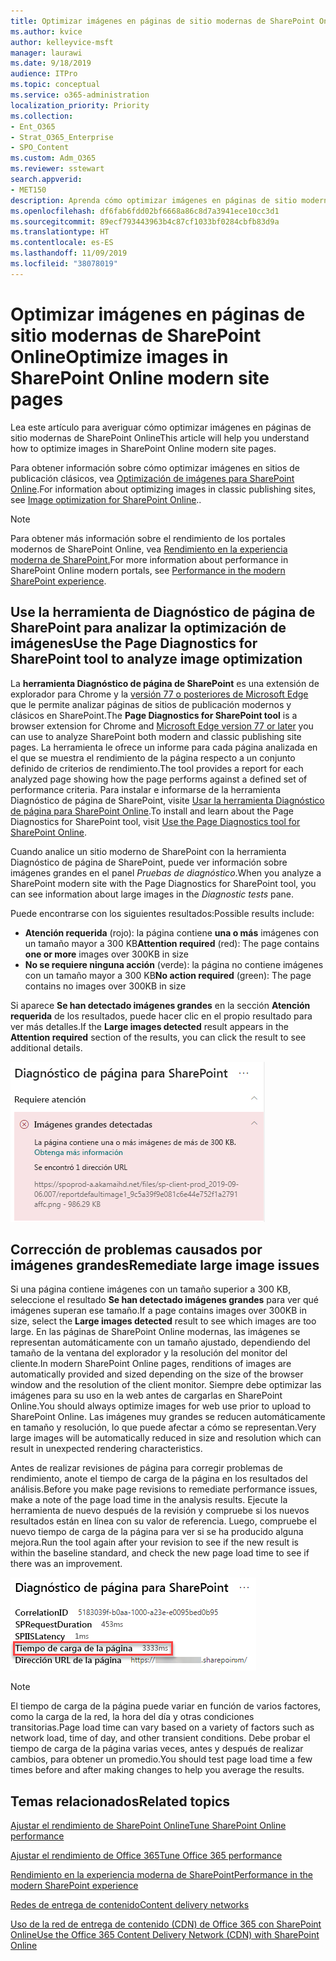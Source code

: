 ```yaml
---
title: Optimizar imágenes en páginas de sitio modernas de SharePoint Online
ms.author: kvice
author: kelleyvice-msft
manager: laurawi
ms.date: 9/18/2019
audience: ITPro
ms.topic: conceptual
ms.service: o365-administration
localization_priority: Priority
ms.collection:
- Ent_O365
- Strat_O365_Enterprise
- SPO_Content
ms.custom: Adm_O365
ms.reviewer: sstewart
search.appverid:
- MET150
description: Aprenda cómo optimizar imágenes en páginas de sitio modernas de SharePoint Online
ms.openlocfilehash: df6fab6fdd02bf6668a86c8d7a3941ece10cc3d1
ms.sourcegitcommit: 89ecf793443963b4c87cf1033bf0284cbfb83d9a
ms.translationtype: HT
ms.contentlocale: es-ES
ms.lasthandoff: 11/09/2019
ms.locfileid: "38078019"
---
```

# <a name="optimize-images-in-sharepoint-online-modern-site-pages"></a><span data-ttu-id="47dc5-103">Optimizar imágenes en páginas de sitio modernas de SharePoint Online</span><span class="sxs-lookup"><span data-stu-id="47dc5-103">Optimize images in SharePoint Online modern site pages</span></span>

<span data-ttu-id="47dc5-104">Lea este artículo para averiguar cómo optimizar imágenes en páginas de sitio modernas de SharePoint Online</span><span class="sxs-lookup"><span data-stu-id="47dc5-104">This article will help you understand how to optimize images in SharePoint Online modern site pages.</span></span>

<span data-ttu-id="47dc5-105">Para obtener información sobre cómo optimizar imágenes en sitios de publicación clásicos, vea [Optimización de imágenes para SharePoint Online](image-optimization-for-sharepoint-online.md).</span><span class="sxs-lookup"><span data-stu-id="47dc5-105">For information about optimizing images in classic publishing sites, see [Image optimization for SharePoint Online](image-optimization-for-sharepoint-online.md)..</span></span>

>[!NOTE]
><span data-ttu-id="47dc5-106">Para obtener más información sobre el rendimiento de los portales modernos de SharePoint Online, vea [Rendimiento en la experiencia moderna de SharePoint.](https://docs.microsoft.com/sharepoint/modern-experience-performance)</span><span class="sxs-lookup"><span data-stu-id="47dc5-106">For more information about performance in SharePoint Online modern portals, see [Performance in the modern SharePoint experience](https://docs.microsoft.com/sharepoint/modern-experience-performance).</span></span>

## <a name="use-the-page-diagnostics-for-sharepoint-tool-to-analyze-image-optimization"></a><span data-ttu-id="47dc5-107">Use la herramienta de Diagnóstico de página de SharePoint para analizar la optimización de imágenes</span><span class="sxs-lookup"><span data-stu-id="47dc5-107">Use the Page Diagnostics for SharePoint tool to analyze image optimization</span></span>

<span data-ttu-id="47dc5-108">La **herramienta Diagnóstico de página de SharePoint** es una extensión de explorador para Chrome y la [versión 77 o posteriores de Microsoft Edge](https://www.microsoftedgeinsider.com/download?form=MI13E8&OCID=MI13E8) que le permite analizar páginas de sitios de publicación modernos y clásicos en SharePoint.</span><span class="sxs-lookup"><span data-stu-id="47dc5-108">The **Page Diagnostics for SharePoint tool** is a browser extension for Chrome and [Microsoft Edge version 77 or later](https://www.microsoftedgeinsider.com/download?form=MI13E8&OCID=MI13E8) you can use to analyze SharePoint both modern and classic publishing site pages.</span></span> <span data-ttu-id="47dc5-109">La herramienta le ofrece un informe para cada página analizada en el que se muestra el rendimiento de la página respecto a un conjunto definido de criterios de rendimiento.</span><span class="sxs-lookup"><span data-stu-id="47dc5-109">The tool provides a report for each analyzed page showing how the page performs against a defined set of performance criteria.</span></span> <span data-ttu-id="47dc5-110">Para instalar e informarse de la herramienta Diagnóstico de página de SharePoint, visite [Usar la herramienta Diagnóstico de página para SharePoint Online](page-diagnostics-for-spo.md).</span><span class="sxs-lookup"><span data-stu-id="47dc5-110">To install and learn about the Page Diagnostics for SharePoint tool, visit [Use the Page Diagnostics tool for SharePoint Online](page-diagnostics-for-spo.md).</span></span>

<span data-ttu-id="47dc5-111">Cuando analice un sitio moderno de SharePoint con la herramienta Diagnóstico de página de SharePoint, puede ver información sobre imágenes grandes en el panel _Pruebas de diagnóstico_.</span><span class="sxs-lookup"><span data-stu-id="47dc5-111">When you analyze a SharePoint modern site with the Page Diagnostics for SharePoint tool, you can see information about large images in the _Diagnostic tests_ pane.</span></span>

<span data-ttu-id="47dc5-112">Puede encontrarse con los siguientes resultados:</span><span class="sxs-lookup"><span data-stu-id="47dc5-112">Possible results include:</span></span>

- <span data-ttu-id="47dc5-113">**Atención requerida** (rojo): la página contiene **una o más** imágenes con un tamaño mayor a 300 KB</span><span class="sxs-lookup"><span data-stu-id="47dc5-113">**Attention required** (red): The page contains **one or more** images over 300KB in size</span></span>
- <span data-ttu-id="47dc5-114">**No se requiere ninguna acción** (verde): la página no contiene imágenes con un tamaño mayor a 300 KB</span><span class="sxs-lookup"><span data-stu-id="47dc5-114">**No action required** (green): The page contains no images over 300KB in size</span></span>

<span data-ttu-id="47dc5-115">Si aparece **Se han detectado imágenes grandes** en la sección **Atención requerida** de los resultados, puede hacer clic en el propio resultado para ver más detalles.</span><span class="sxs-lookup"><span data-stu-id="47dc5-115">If the **Large images detected** result appears in the **Attention required** section of the results, you can click the result to see additional details.</span></span>

![Resultados de la herramienta Diagnóstico de página](media/modern-portal-optimization/pagediag-large-images.png)

## <a name="remediate-large-image-issues"></a><span data-ttu-id="47dc5-117">Corrección de problemas causados por imágenes grandes</span><span class="sxs-lookup"><span data-stu-id="47dc5-117">Remediate large image issues</span></span>

<span data-ttu-id="47dc5-118">Si una página contiene imágenes con un tamaño superior a 300 KB, seleccione el resultado **Se han detectado imágenes grandes** para ver qué imágenes superan ese tamaño.</span><span class="sxs-lookup"><span data-stu-id="47dc5-118">If a page contains images over 300KB in size, select the **Large images detected** result to see which images are too large.</span></span> <span data-ttu-id="47dc5-119">En las páginas de SharePoint Online modernas, las imágenes se representan automáticamente con un tamaño ajustado, dependiendo del tamaño de la ventana del explorador y la resolución del monitor del cliente.</span><span class="sxs-lookup"><span data-stu-id="47dc5-119">In modern SharePoint Online pages, renditions of images are automatically provided and sized depending on the size of the browser window and the resolution of the client monitor.</span></span> <span data-ttu-id="47dc5-120">Siempre debe optimizar las imágenes para su uso en la web antes de cargarlas en SharePoint Online.</span><span class="sxs-lookup"><span data-stu-id="47dc5-120">You should always optimize images for web use prior to upload to SharePoint Online.</span></span> <span data-ttu-id="47dc5-121">Las imágenes muy grandes se reducen automáticamente en tamaño y resolución, lo que puede afectar a cómo se representan.</span><span class="sxs-lookup"><span data-stu-id="47dc5-121">Very large images will be automatically reduced in size and resolution which can result in unexpected rendering characteristics.</span></span>

<span data-ttu-id="47dc5-122">Antes de realizar revisiones de página para corregir problemas de rendimiento, anote el tiempo de carga de la página en los resultados del análisis.</span><span class="sxs-lookup"><span data-stu-id="47dc5-122">Before you make page revisions to remediate performance issues, make a note of the page load time in the analysis results.</span></span> <span data-ttu-id="47dc5-123">Ejecute la herramienta de nuevo después de la revisión y compruebe si los nuevos resultados están en línea con su valor de referencia. Luego, compruebe el nuevo tiempo de carga de la página para ver si se ha producido alguna mejora.</span><span class="sxs-lookup"><span data-stu-id="47dc5-123">Run the tool again after your revision to see if the new result is within the baseline standard, and check the new page load time to see if there was an improvement.</span></span>

![Resultados de tiempo de carga de la página](media/modern-portal-optimization/pagediag-page-load-time.png)

>[!NOTE]
><span data-ttu-id="47dc5-125">El tiempo de carga de la página puede variar en función de varios factores, como la carga de la red, la hora del día y otras condiciones transitorias.</span><span class="sxs-lookup"><span data-stu-id="47dc5-125">Page load time can vary based on a variety of factors such as network load, time of day, and other transient conditions.</span></span> <span data-ttu-id="47dc5-126">Debe probar el tiempo de carga de la página varias veces, antes y después de realizar cambios, para obtener un promedio.</span><span class="sxs-lookup"><span data-stu-id="47dc5-126">You should test page load time a few times before and after making changes to help you average the results.</span></span>

## <a name="related-topics"></a><span data-ttu-id="47dc5-127">Temas relacionados</span><span class="sxs-lookup"><span data-stu-id="47dc5-127">Related topics</span></span>

[<span data-ttu-id="47dc5-128">Ajustar el rendimiento de SharePoint Online</span><span class="sxs-lookup"><span data-stu-id="47dc5-128">Tune SharePoint Online performance</span></span>](tune-sharepoint-online-performance.md)

[<span data-ttu-id="47dc5-129">Ajustar el rendimiento de Office 365</span><span class="sxs-lookup"><span data-stu-id="47dc5-129">Tune Office 365 performance</span></span>](tune-office-365-performance.md)

[<span data-ttu-id="47dc5-130">Rendimiento en la experiencia moderna de SharePoint</span><span class="sxs-lookup"><span data-stu-id="47dc5-130">Performance in the modern SharePoint experience</span></span>](https://docs.microsoft.com/sharepoint/modern-experience-performance.md)

[<span data-ttu-id="47dc5-131">Redes de entrega de contenido</span><span class="sxs-lookup"><span data-stu-id="47dc5-131">Content delivery networks</span></span>](content-delivery-networks.md)

[<span data-ttu-id="47dc5-132">Uso de la red de entrega de contenido (CDN) de Office 365 con SharePoint Online</span><span class="sxs-lookup"><span data-stu-id="47dc5-132">Use the Office 365 Content Delivery Network (CDN) with SharePoint Online</span></span>](use-office-365-cdn-with-spo.md)
